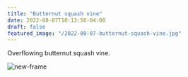 ```yaml
---
title: "Butternut squash vine"
date: 2022-08-07T10:13:50-04:00
draft: false
featured_image: "/2022-08-07-butternut-squash-vine.jpg"
---
```


Overflowing butternut squash vine.

![new-frame](/2022-08-07-butternut-squash-vine.jpg)
